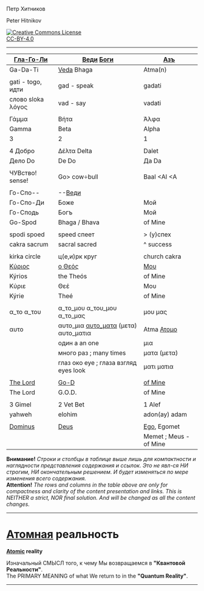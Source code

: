 Петр Хитников

Peter Hitnikov

[CC-BY-4.0]: http://creativecommons.org/licenses/by/4.0/ "{rel='license'}"

[CC-BY-4.0_png]: https://i.creativecommons.org/l/by/4.0/88x31.png

[![Creative Commons License][CC-BY-4.0_png]][CC-BY-4.0]<br/>[CC-BY-4.0][]

---

| [Гла-Го-Ли][Go-Spod] | [Веди][Veda] [Боги][Bhaga] | [Азъ][Atma] |
|---|---|---|
| Ga-Da-Ti | [Veda][Veda] Bhaga | Atma(n) |
| |
| gati - togo, идти | gad - speak | gadati |
| слово sloka λόγος | vad - say | vadati |
| |
| Γάμμα | Βήτα | Άλφα |
| Gamma | Beta | Alpha |
| 3 | 2 | 1 |
| |
| 4 Добро | Δέλτα Delta | Dalet |
| Дело Do | De Do | Да Da |
| |
| ЧУВство! sense! | Go> cow÷bull | Baal <Al <A |
| |
| Го-Спо-- | --[Веди][Veda] | |
| Го-Спо-Ди | Боже | Мой |
| Го-Сподь | Богъ | Мой |
| Go-Spod | Bhaga / Bhava | of Mine |
| |
| spodi spoed | speed спеет | > (у)спех |
| cakra sacrum | sacral sacred | ^ success |
| |
| kirkа circle | ц(е,и)рк круг | church cakra |
| [Κύριος][Go-Spod] | [ο Θεός][Bhaga] | [Μου][Atma] |
| Kýrios | the Theós | of Mine |
| Κύριε | Θεέ | Μου |
| Kýrie | Theé | of Mine |
| |
| α_το α_του | α_το_μου α_του_μου α_το_μας | μου μας |
| αυτο | αυτο_μια [αυτο_ματα][Atom] (μετα) αυτο_ματια | Atma [Ατομο][Atom] |
| | один a an one | μια |
| | много раз ; many times | ματα (μετα) |
| | глаз око eye ; глаза взгляд eyes look | ματι ματια |
| |
| [The Lord][Go-Spod] | [Go-D][Bhaga] | [of Mine][Atma] |
| The Lord | G.O.D. | of Mine |
| |
| 3 Gimel | 2 Vet Bet | 1 Alef |
| yahweh | elohim | adon(ay) adam |
| |
| [Dominus][Go-Spod] | [Deus][Bhaga] | [Ego][Atma], Egomet |
| | | Memet ; Meus - of Mine |

**Внимание!** *Строки и столбцы в таблице выше лишь для компактности и наглядности представления содержания и ссылок. Это не явл-ся НИ строгим, НИ окончательным решением. И будет изменяться по мере изменения всего содержания.*  
**Attention!** *The rows and columns in the table above are only for compactness and clarity of the content presentation and links. This is NEITHER a strict, NOR final solution. And will be changed as all the content changes.*

---

# [Атомная][Atom] реальность
**[Atomic][Atom] reality**

Изначальный СМЫСЛ того, к чему Мы возвращаемся в **"Квантовой Реальности"**.  
The PRIMARY MEANING of what We return to in the **"Quantum Reality"**.

---

[Atma]: ./1-Atma/0.md

[Bhaga]: ./2-Bhaga/0.md

[Veda]: ./2-Veda/0.md

[Go-Spod]: ./3-Go-Spod/0.md

[Atom]: ./1-Atma/atom.md
